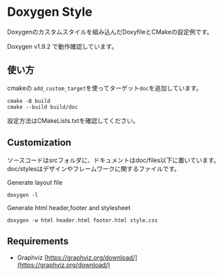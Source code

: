 # Doxygen Style

Doxygenのカスタムスタイルを組み込んだDoxyfileとCMakeの設定例です。

Doxygen v1.9.2 で動作確認しています。

## 使い方

cmakeの `add_custom_target`を使ってターゲット`doc`を追加しています。

```
cmake -B build
cmake --build build/doc
```

設定方法はCMakeLists.txtを確認してください。

## Customization

ソースコードはsrcフォルダに、ドキュメントはdoc/files以下に置いています。doc/stylesはデザインやフレームワークに関するファイルです。

Generate layout file

`doxygen -l`

Generate html header,footer and stylesheet

`doxygen -w html header.html footer.html style.css`

## Requirements

- Graphviz [https://graphviz.org/download/](https://graphviz.org/download/)